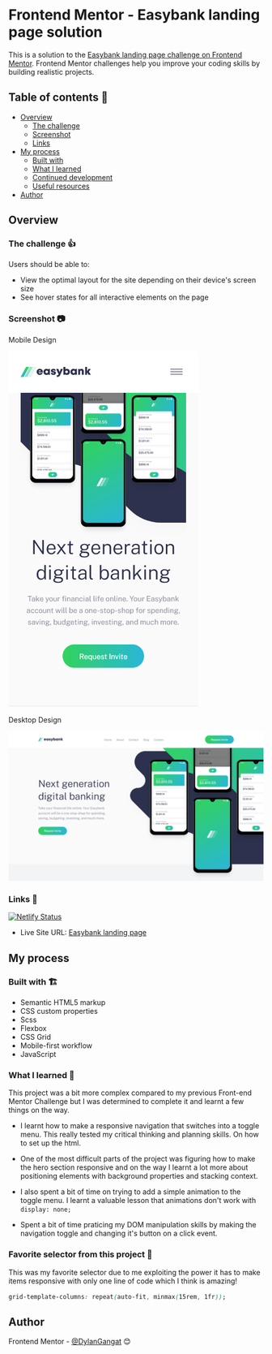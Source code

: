 # Frontend Mentor - Easybank landing page solution

This is a solution to the [Easybank landing page challenge on Frontend Mentor](https://www.frontendmentor.io/challenges/easybank-landing-page-WaUhkoDN). Frontend Mentor challenges help you improve your coding skills by building realistic projects.

## Table of contents 📑

- [Overview](#overview)
  - [The challenge](#the-challenge)
  - [Screenshot](#screenshot)
  - [Links](#links)
- [My process](#my-process)
  - [Built with](#built-with)
  - [What I learned](#what-i-learned)
  - [Continued development](#continued-development)
  - [Useful resources](#useful-resources)
- [Author](#author)

## Overview

### The challenge 👍

Users should be able to:

- View the optimal layout for the site depending on their device's screen size
- See hover states for all interactive elements on the page

### Screenshot 📷

Mobile Design

![Mobile Design](./images/easybank-mobile.png)

Desktop Design

![Desktop Design](./images/easybank-desktop.png)

### Links 🔗

[![Netlify Status](https://api.netlify.com/api/v1/badges/054c2c7f-b8c3-4f01-89a5-f32e7e46bc5a/deploy-status)](https://app.netlify.com/sites/dylangangat-easybank-webisite/deploys)

- Live Site URL: [Easybank landing page](https://dylangangat-easybank-landing-page.netlify.app/)

## My process

### Built with 🏗️

- Semantic HTML5 markup
- CSS custom properties
- Scss
- Flexbox
- CSS Grid
- Mobile-first workflow
- JavaScript

### What I learned 🧠

This project was a bit more complex compared to my previous Front-end Mentor Challenge but I was determined to complete it and learnt a few things on the way.

- I learnt how to make a responsive navigation that switches into a toggle menu. This really tested my critical thinking and planning skills. On how to set up the html.

- One of the most difficult parts of the project was figuring how to make the hero section responsive and on the way I learnt a lot more about positioning elements with background properties and stacking context.

- I also spent a bit of time on trying to add a simple animation to the toggle menu. I learnt a valuable lesson that animations don't work with `display: none;`

- Spent a bit of time praticing my DOM manipulation skills by making the navigation toggle and changing it's button on a click event.

### Favorite selector from this project 🥇

This was my favorite selector due to me exploiting the power it has to make items responsive with only one line of code which I think is amazing!

```css
grid-template-columns: repeat(auto-fit, minmax(15rem, 1fr));
```

## Author

Frontend Mentor - [@DylanGangat](https://www.frontendmentor.io/profile/DylanGangat) 😊
